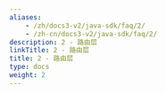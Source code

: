 ```yaml
---
aliases:
    - /zh/docs3-v2/java-sdk/faq/2/
    - /zh-cn/docs3-v2/java-sdk/faq/2/
description: 2 - 路由层
linkTitle: 2 - 路由层
title: 2 - 路由层
type: docs
weight: 2
---
```

